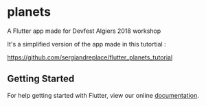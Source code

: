 # planets
A Flutter app made for Devfest Algiers 2018 workshop

It's a simplified version of the app made in this tutortial :

https://github.com/sergiandreplace/flutter_planets_tutorial

## Getting Started

For help getting started with Flutter, view our online
[documentation](https://flutter.io/).
